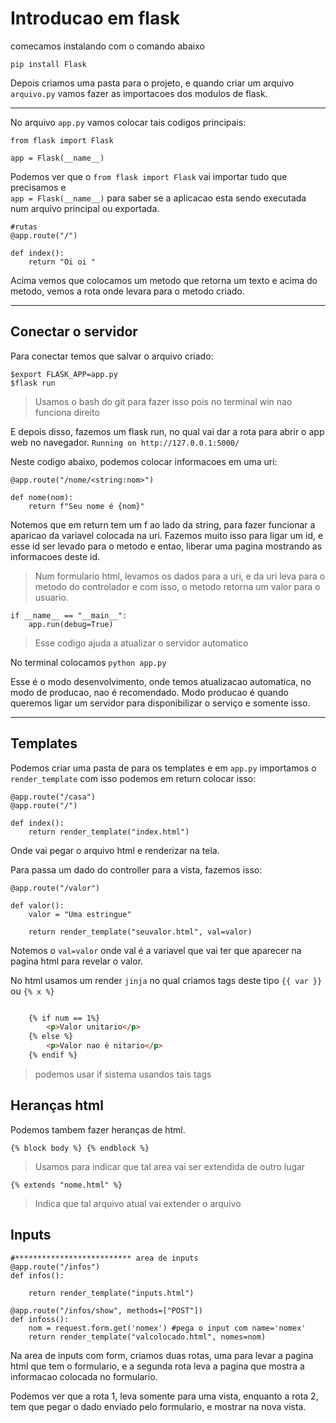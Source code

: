 # Introducao em flask

comecamos instalando com o comando abaixo

    pip install Flask

Depois criamos uma pasta para o projeto, e quando criar um arquivo <br>
`arquivo.py` vamos fazer as importacoes dos modulos de flask.

***
No arquivo `app.py` vamos colocar tais codigos principais:
    
    from flask import Flask

    app = Flask(__name__)

Podemos ver que o `from flask import Flask` vai importar tudo que precisamos e <br>
`app = Flask(__name__)`  para saber se a aplicacao esta sendo executada num arquivo principal ou exportada.

    #rutas
    @app.route("/")

    def index():
        return "Oi oi "

Acima vemos que colocamos um metodo que retorna um texto e acima do metodo, vemos a rota 
onde levara para o metodo criado.

***
## Conectar o servidor

Para conectar temos que salvar o arquivo criado:

    $export FLASK_APP=app.py
    $flask run
>Usamos o bash do git para fazer isso pois no terminal win nao funciona direito

E depois disso, fazemos um flask run, no qual vai dar a rota para abrir o app web no navegador. `Running on http://127.0.0.1:5000/`

Neste codigo abaixo, podemos colocar informacoes em uma uri:

    @app.route("/nome/<string:nom>")

    def nome(nom):
        return f"Seu nome é {nom}"

Notemos que em return tem um f ao lado da string, para fazer funcionar a aparicao da variavel colocada na uri. Fazemos muito isso para ligar um id, e esse id ser levado para o metodo e entao, liberar uma pagina mostrando as informacoes deste id.

>Num formulario html, levamos os dados para a uri, e da uri leva para o metodo do controlador e com isso, o metodo retorna um valor para o usuario.

    if __name__ == "__main__":
        app.run(debug=True)
    
>Esse codigo ajuda a atualizar o servidor automatico

No terminal colocamos `python app.py`

Esse é o modo desenvolvimento, onde temos atualizacao automatica, no 
modo de producao, nao é recomendado. Modo producao é quando queremos ligar um servidor para disponibilizar o serviço e somente isso.
***
## Templates
Podemos criar uma pasta de para os templates e em `app.py` importamos o `render_template`
com isso podemos em return colocar isso:

    @app.route("/casa")
    @app.route("/")

    def index():
        return render_template("index.html")

Onde vai pegar o arquivo html e renderizar na tela.

Para passa um dado do controller para a vista, fazemos isso:

    @app.route("/valor")

    def valor():
        valor = "Uma estringue"

        return render_template("seuvalor.html", val=valor)

Notemos o `val=valor` onde val é a variavel que vai ter que aparecer na pagina html para 
revelar o valor.

No html usamos um render `jinja` no qual criamos tags deste tipo `{{ var }}` ou `{% x %}`

```html

    {% if num == 1%}
        <p>Valor unitario</p>
    {% else %}
        <p>Valor nao é nitario</p>
    {% endif %}

```
>podemos usar if sistema usandos tais tags 

## Heranças html
Podemos tambem fazer heranças de html.

    {% block body %} {% endblock %}

>Usamos para indicar que tal area vai ser extendida de outro lugar

    {% extends "nome.html" %}

>Indica que tal arquivo atual vai extender o arquivo

## Inputs

    #************************** area de inputs
    @app.route("/infos")
    def infos():

        return render_template("inputs.html")

    @app.route("/infos/show", methods=["POST"])
    def infoss():
        nom = request.form.get('nomex') #pega o input com name='nomex'
        return render_template("valcolocado.html", nomes=nom)

Na area de inputs com form, criamos duas rotas, uma para levar a pagina html que
tem o formulario, e a segunda rota leva a pagina que mostra a informacao colocada no
formulario.

Podemos ver que a rota 1, leva somente para uma vista, enquanto a rota 2, tem que pegar o 
dado enviado pelo formulario, e mostrar na nova vista.
